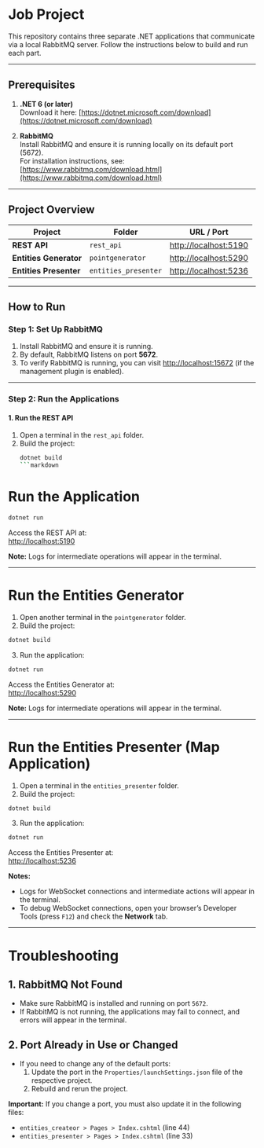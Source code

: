 # Job Project

This repository contains three separate .NET applications that communicate via a local RabbitMQ server. Follow the instructions below to build and run each part.

---

## Prerequisites

1. **.NET 6 (or later)**  
   Download it here: [https://dotnet.microsoft.com/download](https://dotnet.microsoft.com/download)

2. **RabbitMQ**  
   Install RabbitMQ and ensure it is running locally on its default port (5672).  
   For installation instructions, see: [https://www.rabbitmq.com/download.html](https://www.rabbitmq.com/download.html)

---

## Project Overview

| Project               | Folder               | URL / Port                    |
|-----------------------|----------------------|--------------------------------|
| **REST API**          | `rest_api`          | [http://localhost:5190](http://localhost:5190) |
| **Entities Generator**| `pointgenerator`    | [http://localhost:5290](http://localhost:5290) |
| **Entities Presenter**| `entities_presenter`| [http://localhost:5236](http://localhost:5236) |

---

## How to Run

### Step 1: Set Up RabbitMQ

1. Install RabbitMQ and ensure it is running.
2. By default, RabbitMQ listens on port **5672**.
3. To verify RabbitMQ is running, you can visit [http://localhost:15672](http://localhost:15672) (if the management plugin is enabled).

---

### Step 2: Run the Applications

#### 1. Run the REST API

1. Open a terminal in the `rest_api` folder.  
2. Build the project:
   ```bash
   dotnet build
   ```markdown
# Run the Application

```bash
dotnet run
```

Access the REST API at:  
[http://localhost:5190](http://localhost:5190)  

**Note:** Logs for intermediate operations will appear in the terminal.

---

# Run the Entities Generator

1. Open another terminal in the `pointgenerator` folder.
2. Build the project:

```bash
dotnet build
```

3. Run the application:

```bash
dotnet run
```

Access the Entities Generator at:  
[http://localhost:5290](http://localhost:5290)  

**Note:** Logs for intermediate operations will appear in the terminal.

---

# Run the Entities Presenter (Map Application)

1. Open a terminal in the `entities_presenter` folder.
2. Build the project:

```bash
dotnet build
```

3. Run the application:

```bash
dotnet run
```

Access the Entities Presenter at:  
[http://localhost:5236](http://localhost:5236)  

**Notes:**
- Logs for WebSocket connections and intermediate actions will appear in the terminal.
- To debug WebSocket connections, open your browser’s Developer Tools (press `F12`) and check the **Network** tab.

---

# Troubleshooting

## 1. RabbitMQ Not Found
- Make sure RabbitMQ is installed and running on port `5672`.
- If RabbitMQ is not running, the applications may fail to connect, and errors will appear in the terminal.

## 2. Port Already in Use or Changed
- If you need to change any of the default ports:
  1. Update the port in the `Properties/launchSettings.json` file of the respective project.
  2. Rebuild and rerun the project.

**Important:** If you change a port, you must also update it in the following files:
- `entities_createor > Pages > Index.cshtml` (line 44)
- `entities_presenter > Pages > Index.cshtml` (line 33)
```
